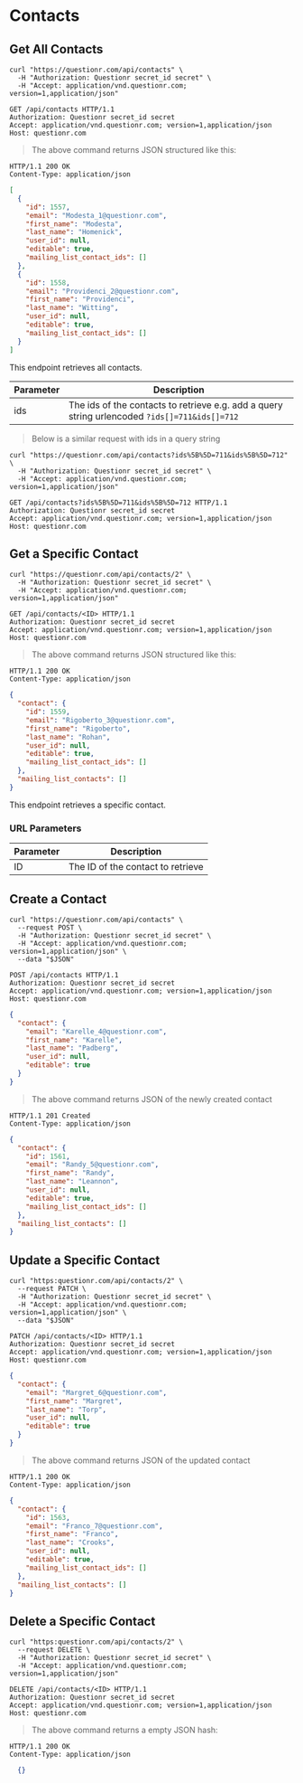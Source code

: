 # Contacts

## Get All Contacts

```shell
curl "https://questionr.com/api/contacts" \
  -H "Authorization: Questionr secret_id secret" \
  -H "Accept: application/vnd.questionr.com; version=1,application/json"
```

```http
GET /api/contacts HTTP/1.1
Authorization: Questionr secret_id secret
Accept: application/vnd.questionr.com; version=1,application/json
Host: questionr.com
```

> The above command returns JSON structured like this:

```http
HTTP/1.1 200 OK
Content-Type: application/json
```
```json
[
  {
    "id": 1557,
    "email": "Modesta_1@questionr.com",
    "first_name": "Modesta",
    "last_name": "Homenick",
    "user_id": null,
    "editable": true,
    "mailing_list_contact_ids": []
  },
  {
    "id": 1558,
    "email": "Providenci_2@questionr.com",
    "first_name": "Providenci",
    "last_name": "Witting",
    "user_id": null,
    "editable": true,
    "mailing_list_contact_ids": []
  }
]
```

This endpoint retrieves all contacts.


Parameter | Description
--------- | -----------
ids | The ids of the contacts to retrieve e.g. add a query string urlencoded `?ids[]=711&ids[]=712`

> Below is a similar request with ids in a query string

```shell
curl "https://questionr.com/api/contacts?ids%5B%5D=711&ids%5B%5D=712" \
  -H "Authorization: Questionr secret_id secret" \
  -H "Accept: application/vnd.questionr.com; version=1,application/json"
```
```http
GET /api/contacts?ids%5B%5D=711&ids%5B%5D=712 HTTP/1.1
Authorization: Questionr secret_id secret
Accept: application/vnd.questionr.com; version=1,application/json
Host: questionr.com
```

## Get a Specific Contact

```shell
curl "https://questionr.com/api/contacts/2" \
  -H "Authorization: Questionr secret_id secret" \
  -H "Accept: application/vnd.questionr.com; version=1,application/json"
```

```http
GET /api/contacts/<ID> HTTP/1.1
Authorization: Questionr secret_id secret
Accept: application/vnd.questionr.com; version=1,application/json
Host: questionr.com
```

> The above command returns JSON structured like this:

```http
HTTP/1.1 200 OK
Content-Type: application/json
```
```json
{
  "contact": {
    "id": 1559,
    "email": "Rigoberto_3@questionr.com",
    "first_name": "Rigoberto",
    "last_name": "Rohan",
    "user_id": null,
    "editable": true,
    "mailing_list_contact_ids": []
  },
  "mailing_list_contacts": []
}
```

This endpoint retrieves a specific contact.

### URL Parameters

Parameter | Description
--------- | -----------
ID | The ID of the contact to retrieve



## Create a Contact



```shell
curl "https://questionr.com/api/contacts" \
  --request POST \
  -H "Authorization: Questionr secret_id secret" \
  -H "Accept: application/vnd.questionr.com; version=1,application/json" \
  --data "$JSON"
```

```http
POST /api/contacts HTTP/1.1
Authorization: Questionr secret_id secret
Accept: application/vnd.questionr.com; version=1,application/json
Host: questionr.com
```
```json
{
  "contact": {
    "email": "Karelle_4@questionr.com",
    "first_name": "Karelle",
    "last_name": "Padberg",
    "user_id": null,
    "editable": true
  }
}
```

> The above command returns JSON of the newly created contact

```http
HTTP/1.1 201 Created
Content-Type: application/json
```
```json
{
  "contact": {
    "id": 1561,
    "email": "Randy_5@questionr.com",
    "first_name": "Randy",
    "last_name": "Leannon",
    "user_id": null,
    "editable": true,
    "mailing_list_contact_ids": []
  },
  "mailing_list_contacts": []
}
```

## Update a Specific Contact



```shell
curl "https:questionr.com/api/contacts/2" \
  --request PATCH \
  -H "Authorization: Questionr secret_id secret" \
  -H "Accept: application/vnd.questionr.com; version=1,application/json" \
  --data "$JSON"
```
```http
PATCH /api/contacts/<ID> HTTP/1.1
Authorization: Questionr secret_id secret
Accept: application/vnd.questionr.com; version=1,application/json
Host: questionr.com
```
```json
{
  "contact": {
    "email": "Margret_6@questionr.com",
    "first_name": "Margret",
    "last_name": "Torp",
    "user_id": null,
    "editable": true
  }
}
```

> The above command returns JSON of the updated contact

```http
HTTP/1.1 200 OK
Content-Type: application/json
```
```json
{
  "contact": {
    "id": 1563,
    "email": "Franco_7@questionr.com",
    "first_name": "Franco",
    "last_name": "Crooks",
    "user_id": null,
    "editable": true,
    "mailing_list_contact_ids": []
  },
  "mailing_list_contacts": []
}
```


## Delete a Specific Contact



```shell
curl "https:questionr.com/api/contacts/2" \
  --request DELETE \
  -H "Authorization: Questionr secret_id secret" \
  -H "Accept: application/vnd.questionr.com; version=1,application/json"
```

```http
DELETE /api/contacts/<ID> HTTP/1.1
Authorization: Questionr secret_id secret
Accept: application/vnd.questionr.com; version=1,application/json
Host: questionr.com
```

> The above command returns a empty JSON hash:

```http
HTTP/1.1 200 OK
Content-Type: application/json
```
```json
  {}
```

